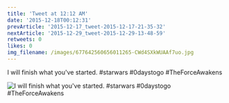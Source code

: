 ```yaml
---
title: 'Tweet at 12:12 AM'
date: '2015-12-18T00:12:31'
prevArticle: '2015-12-17_tweet-2015-12-17-21-35-32'
nextArticle: '2015-12-29_tweet-2015-12-29-13-48-59'
retweets: 0
likes: 0
img_filename: /images/677642560656011265-CWd4SXkWUAAf7uo.jpg
---
```

I will finish what you've started. #starwars #0daystogo #TheForceAwakens

![I will finish what you've started. #starwars #0daystogo #TheForceAwakens](/images/677642560656011265-CWd4SXkWUAAf7uo.jpg "I will finish what you've started. #starwars #0daystogo #TheForceAwakens")